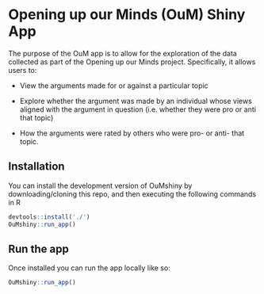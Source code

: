 
<!-- README.md is generated from README.Rmd. Please edit that file -->

# Opening up our Minds (OuM) Shiny App

The purpose of the OuM app is to allow for the exploration of the data
collected as part of the Opening up our Minds project. Specifically, it
allows users to:

- View the arguments made for or against a particular topic

- Explore whether the argument was made by an individual whose views
  aligned with the argument in question (i.e. whether they were pro or
  anti that topic)

- How the arguments were rated by others who were pro- or anti- that
  topic.

## Installation

You can install the development version of OuMshiny by
downloading/cloning this repo, and then executing the following commands
in R

``` r
devtools::install('./')
OuMshiny::run_app()
```

## Run the app

Once installed you can run the app locally like so:

``` r
OuMshiny::run_app()
```
